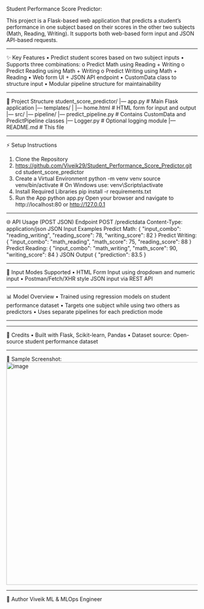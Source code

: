 Student Performance Score Predictor:

This project is a Flask-based web application that predicts a student’s performance in one subject based on their scores in the other two subjects (Math, Reading, Writing). It supports both web-based form input and JSON API-based requests.
________________________________________
✨ Key Features
•	Predict student scores based on two subject inputs
•	Supports three combinations:
o	Predict Math using Reading + Writing
o	Predict Reading using Math + Writing
o	Predict Writing using Math + Reading
•	Web form UI + JSON API endpoint
•	CustomData class to structure input
•	Modular pipeline structure for maintainability
________________________________________
📂 Project Structure
student_score_predictor/
|— app.py                    # Main Flask application
|— templates/
|   |— home.html             # HTML form for input and output
|— src/
    |— pipeline/
        |— predict_pipeline.py  # Contains CustomData and PredictPipeline classes
    |— Logger.py             # Optional logging module
|— README.md                # This file
________________________________________
⚡ Setup Instructions
1. Clone the Repository
2. https://github.com/Viveik29/Student_Performance_Score_Predictor.git
cd student_score_predictor
3. Create a Virtual Environment
python -m venv venv
source venv/bin/activate  # On Windows use: venv\Scripts\activate
4. Install Required Libraries
pip install -r requirements.txt
5. Run the App
python app.py
Open your browser and navigate to http://localhost:80 or http://127.0.0.1
________________________________________
🌐 API Usage (POST JSON)
Endpoint
POST /predictdata
Content-Type: application/json
JSON Input Examples
Predict Math:
{
  "input_combo": "reading_writing",
  "reading_score": 78,
  "writing_score": 82
}
Predict Writing:
{
  "input_combo": "math_reading",
  "math_score": 75,
  "reading_score": 88
}
Predict Reading:
{
  "input_combo": "math_writing",
  "math_score": 90,
  "writing_score": 84
}
JSON Output
{
  "prediction": 83.5
}
________________________________________
📅 Input Modes Supported
•	HTML Form Input using dropdown and numeric input
•	Postman/Fetch/XHR style JSON input via REST API
________________________________________
📊 Model Overview
•	Trained using regression models on student performance dataset
•	Targets one subject while using two others as predictors
•	Uses separate pipelines for each prediction mode
________________________________________
________________________________________
📍 Credits
•	Built with Flask, Scikit-learn, Pandas
•	Dataset source: Open-source student performance dataset
_____________________________________________
🌟 Sample Screenshot:
<img width="861" height="585" alt="image" src="https://github.com/user-attachments/assets/16216b6e-e661-4ef8-aec0-fd218049861e" />

____________________________________




🚀 Author
Viveik
ML & MLOps Engineer
